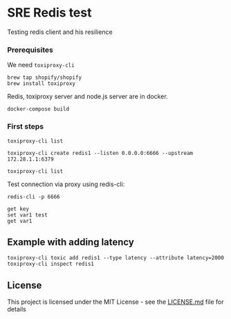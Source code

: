 # SRE Redis test

Testing redis client and his resilience

### Prerequisites

We need `toxiproxy-cli`

```
brew tap shopify/shopify
brew install toxiproxy
```

Redis, toxiproxy server and node.js server are in docker.

```
docker-compose build
```

### First steps

```
toxiproxy-cli list
```

```
toxiproxy-cli create redis1 --listen 0.0.0.0:6666 --upstream 172.28.1.1:6379
```

```
toxiproxy-cli list
```

Test connection via proxy using redis-cli:

```
redis-cli -p 6666
```

```
get key
set var1 test
get var1
```

## Example with adding latency

```
toxiproxy-cli toxic add redis1 --type latency --attribute latency=2000
toxiproxy-cli inspect redis1
```


## License

This project is licensed under the MIT License - see the [LICENSE.md](LICENSE.md) file for details
